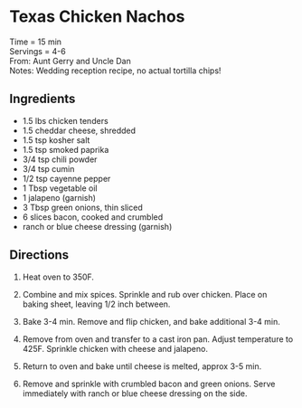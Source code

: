 Texas Chicken Nachos
====

Time = 15 min \
Servings = 4-6 \
From: Aunt Gerry and Uncle Dan \
Notes: Wedding reception recipe, no actual tortilla chips! 

**Ingredients**
----
-  1.5 lbs chicken tenders
-  1.5 cheddar cheese, shredded
-  1.5 tsp kosher salt
-  1.5 tsp smoked paprika
-  3/4 tsp chili powder
-  3/4 tsp cumin
-  1/2 tsp cayenne pepper
-  1 Tbsp vegetable oil
-  1 jalapeno (garnish)
-  3 Tbsp green onions, thin sliced
-  6 slices bacon, cooked and crumbled
-  ranch or blue cheese dressing (garnish)

**Directions**
----
1.  Heat oven to 350F. 

2.  Combine and mix spices. Sprinkle and rub over chicken. Place on baking sheet, leaving 1/2 inch between. 

3.  Bake 3-4 min. Remove and flip chicken, and bake additional 3-4 min. 

4. Remove from oven and transfer to a cast iron pan. Adjust temperature to 425F. Sprinkle chicken with cheese and jalapeno. 

5. Return to oven and bake until cheese is melted, approx 3-5 min. 

6. Remove and sprinkle with crumbled bacon and green onions. Serve immediately with ranch or blue cheese dressing on the side. 
